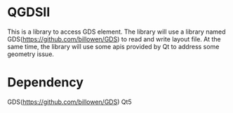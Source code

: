 # QGDSII

This is a library to access GDS element. 
The library will use a library named GDS(https://github.com/billowen/GDS) to read and write layout file. At the same time, the library will use some apis provided by Qt to address some geometry issue.

# Dependency
GDS(https://github.com/billowen/GDS) 
Qt5
